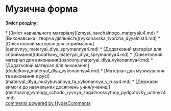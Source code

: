 <div id="hypercomments_widget" class="js-hypercomments-widget invisible"></div>

# Музична форма

<p><b>Зміст розділу:</b></p>
   * [Зміст навчального матеріалу](zmyst_navchalnogo_materyalu4.md)
       * [Виконавська і творча діяльність](vуkonavska_tvorcha_dyyalnist4.md)
       * [Орієнтовний матеріал для сприймання](osnovnуy_materyal_dlya_sprуmannya4.md)
       * [Додатковий матеріал для сприймання](dodatkovу_materyal_dlya_sprуmannya4.md)
       * [Орієнтовний матеріал для  виконання](osnovnу_materyal_dlya_vуkonannya4.md)
       * [Додатковий матеріал для виконання](dodatkovу_materyal_dlya_vуkonannya4.md)
       * [Матеріал для музикування та виконання в русі](materyal_dlya_muzуkuvannya_ta_vуkonannya_v_rusy4.md)
   * [Державні вимоги до навчальних досягнень учня/учениці](derzhavny_vуmogу_schodo_ryvnya_zagalnoosvytnoy_pydgotovkу_uchnyv4.md)

<div class="js-hypercomments-container">
    <a href="http://hypercomments.com" class="hc-link" title="comments widget">comments powered by HyperComments</a>
</div>